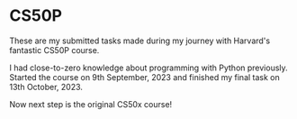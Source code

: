 # CS50P
These are my submitted tasks made during my journey with Harvard's fantastic CS50P course.

I had close-to-zero knowledge about programming with Python previously.
Started the course on 9th September, 2023 and finished my final task on 13th October, 2023.

Now next step is the original CS50x course!
